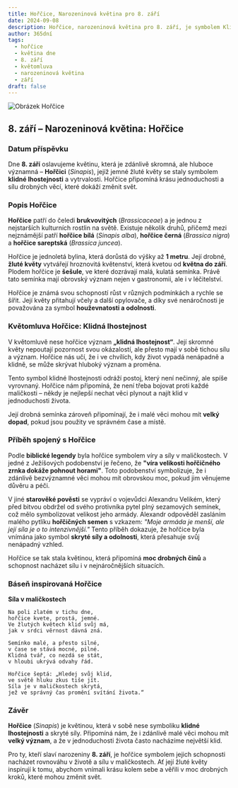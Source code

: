 ```yaml
---
title: Hořčice, Narozeninová květina pro 8. září
date: 2024-09-08
description: Hořčice, narozeninová květina pro 8. září, je symbolem Klidná lhostejnost. Objevte její jedinečný význam, fascinující příběhy a poezii, která oslavuje její krásu.
author: 365dní
tags:
  - hořčice
  - květina dne
  - 8. září
  - květomluva
  - narozeninová květina
  - září
draft: false
---
```


![Obrázek Hořčice](https://cdn.pixabay.com/photo/2015/05/25/21/11/flower-783946_960_720.jpg#center)

## 8. září – Narozeninová květina: Hořčice

### Datum příspěvku

Dne **8. září** oslavujeme květinu, která je zdánlivě skromná, ale hluboce významná – **Hořčici** (_Sinapis_), jejíž jemné žluté květy se staly symbolem **klidné lhostejnosti** a vytrvalosti. Hořčice připomíná krásu jednoduchosti a sílu drobných věcí, které dokáží změnit svět.

### Popis Hořčice

**Hořčice** patří do čeledi **brukvovitých** (_Brassicaceae_) a je jednou z nejstarších kulturních rostlin na světě. Existuje několik druhů, přičemž mezi nejznámější patří **hořčice bílá** (_Sinapis alba_), **hořčice černá** (_Brassica nigra_) a **hořčice sareptská** (_Brassica juncea_).

Hořčice je jednoletá bylina, která dorůstá do výšky až **1 metru**. Její drobné, **žluté květy** vytvářejí hroznovitá květenství, která kvetou od **května do září**. Plodem hořčice je **šešule**, ve které dozrávají malá, kulatá semínka. Právě tato semínka mají obrovský význam nejen v gastronomii, ale i v léčitelství.

Hořčice je známá svou schopností růst v různých podmínkách a rychle se šířit. Její květy přitahují včely a další opylovače, a díky své nenáročnosti je považována za symbol **houževnatosti a odolnosti**.

### Květomluva Hořčice: Klidná lhostejnost

V květomluvě nese hořčice význam **„klidná lhostejnost“**. Její skromné květy nepoutají pozornost svou okázalostí, ale přesto mají v sobě tichou sílu a význam. Hořčice nás učí, že i ve chvílích, kdy život vypadá nenápadně a klidně, se může skrývat hluboký význam a proměna.

Tento symbol klidné lhostejnosti odráží postoj, který není nečinný, ale spíše vyrovnaný. Hořčice nám připomíná, že není třeba bojovat proti každé maličkosti – někdy je nejlepší nechat věci plynout a najít klid v jednoduchosti života.

Její drobná semínka zároveň připomínají, že i malé věci mohou mít **velký dopad**, pokud jsou použity ve správném čase a místě.

### Příběh spojený s Hořčice

Podle **biblické legendy** byla hořčice symbolem víry a síly v maličkostech. V jedné z Ježíšových podobenství je řečeno, že **"víra velikosti hořčičného zrnka dokáže pohnout horami"**. Toto podobenství symbolizuje, že i zdánlivě bezvýznamné věci mohou mít obrovskou moc, pokud jim věnujeme důvěru a péči.

V jiné **starověké pověsti** se vypráví o vojevůdci Alexandru Velikém, který před bitvou obdržel od svého protivníka pytel plný sezamových semínek, což mělo symbolizovat velikost jeho armády. Alexandr odpověděl zasláním malého pytlíku **hořčičných semen** s vzkazem: _"Moje armáda je menší, ale její síla je o to intenzivnější."_ Tento příběh dokazuje, že hořčice byla vnímána jako symbol **skryté síly a odolnosti**, která přesahuje svůj nenápadný vzhled.

Hořčice se tak stala květinou, která připomíná **moc drobných činů** a schopnost nacházet sílu i v nejnáročnějších situacích.

### Báseň inspirovaná Hořčice

**Síla v maličkostech**

```
Na poli zlatém v tichu dne,  
hořčice kvete, prostá, jemné.  
Ve žlutých květech klid svůj má,  
jak v srdci věrnost dávná zná.  

Semínko malé, a přesto silné,  
v čase se stává mocné, pilné.  
Klidná tvář, co nezdá se stát,  
v hloubi ukrývá odvahy řád.  

Hořčice šeptá: „Hledej svůj klid,  
ve světě hluku zkus tiše jít.  
Síla je v maličkostech skrytá,  
jež ve správný čas promění svítání života.“  
```

### Závěr

**Hořčice** (_Sinapis_) je květinou, která v sobě nese symboliku **klidné lhostejnosti** a skryté síly. Připomíná nám, že i zdánlivě malé věci mohou mít **velký význam**, a že v jednoduchosti života často nacházíme největší klid.

Pro ty, kteří slaví narozeniny **8. září**, je hořčice symbolem jejich schopnosti nacházet rovnováhu v životě a sílu v maličkostech. Ať její žluté květy inspirují k tomu, abychom vnímali krásu kolem sebe a věřili v moc drobných kroků, které mohou změnit svět.